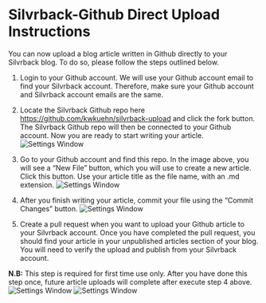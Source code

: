# Silvrback-Github Direct Upload Instructions
You can now upload a blog article written in Github directly to your Silvrback blog. To do so, please follow the steps outlined below.

  1. Login to your Github account. We will use your Github account email to find your Silvrback account. Therefore, make sure your Github account and Silvrback account emails are the same.

  2. Locate the Silvrback Github repo here https://github.com/kwkuehn/silvrback-upload and click the fork button. The Silvrback Github repo will then be connected to your Github account. Now you are ready to start writing your article.
  ![Settings Window](https://raw.github.com/kwkuehn/silvrback-upload/master/image/fork.png)

  3. Go to your Github account and find this repo. In the image above, you will see a “New File” button, which you will use to create a new article. Click this button. Use your article title as the file name, with an .md extension.
  ![Settings Window](https://raw.github.com/kwkuehn/silvrback-upload/master/image/article.png)

  4. After you finish writing your article, commit your file using the “Commit Changes” button.
  ![Settings Window](https://raw.github.com/kwkuehn/silvrback-upload/master/image/commit.png)

  5. Create a pull request when you want to upload your Github article to your Silvrback account. Once you have completed the pull request, you should find your article in your unpublished articles section of your blog. You will need to verify the upload and publish from your Silvrback account.

  **N.B:** This step is required for first time use only. After you have done this step once, future article uploads will complete after execute step 4 above.
 ![Settings Window](https://raw.github.com/kwkuehn/silvrback-upload/master/image/pull_request.png)
 ![Settings Window](https://raw.github.com/kwkuehn/silvrback-upload/master/image/done.png)

